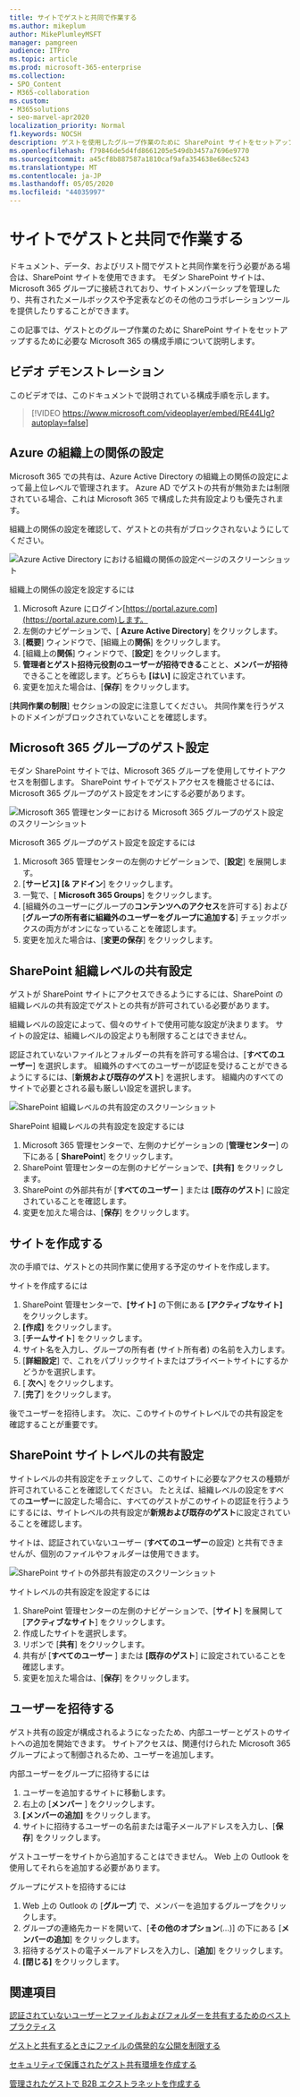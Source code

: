 ```yaml
---
title: サイトでゲストと共同で作業する
ms.author: mikeplum
author: MikePlumleyMSFT
manager: pamgreen
audience: ITPro
ms.topic: article
ms.prod: microsoft-365-enterprise
ms.collection:
- SPO_Content
- M365-collaboration
ms.custom:
- M365solutions
- seo-marvel-apr2020
localization_priority: Normal
f1.keywords: NOCSH
description: ゲストを使用したグループ作業のために SharePoint サイトをセットアップするために必要な Microsoft 365 構成手順について説明します。
ms.openlocfilehash: f79846de5d4fd8661205e549db3457a7696e9770
ms.sourcegitcommit: a45cf8b887587a1810caf9afa354638e68ec5243
ms.translationtype: MT
ms.contentlocale: ja-JP
ms.lasthandoff: 05/05/2020
ms.locfileid: "44035997"
---
```

# <a name="collaborate-with-guests-in-a-site"></a>サイトでゲストと共同で作業する

ドキュメント、データ、およびリスト間でゲストと共同作業を行う必要がある場合は、SharePoint サイトを使用できます。 モダン SharePoint サイトは、Microsoft 365 グループに接続されており、サイトメンバーシップを管理したり、共有されたメールボックスや予定表などのその他のコラボレーションツールを提供したりすることができます。

この記事では、ゲストとのグループ作業のために SharePoint サイトをセットアップするために必要な Microsoft 365 の構成手順について説明します。

## <a name="video-demonstration"></a>ビデオ デモンストレーション

このビデオでは、このドキュメントで説明されている構成手順を示します。</br>

> [!VIDEO https://www.microsoft.com/videoplayer/embed/RE44Llg?autoplay=false]

## <a name="azure-organizational-relationships-settings"></a>Azure の組織上の関係の設定

Microsoft 365 での共有は、Azure Active Directory の組織上の関係の設定によって最上位レベルで管理されます。 Azure AD でゲストの共有が無効または制限されている場合、これは Microsoft 365 で構成した共有設定よりも優先されます。

組織上の関係の設定を確認して、ゲストとの共有がブロックされないようにしてください。

![Azure Active Directory における組織の関係の設定ページのスクリーンショット](../media/azure-ad-organizational-relationships-settings.png)

組織上の関係の設定を設定するには

1. Microsoft Azure にログイン[https://portal.azure.com](https://portal.azure.com)します。
2. 左側のナビゲーションで、[ **Azure Active Directory**] をクリックします。
3. [**概要**] ウィンドウで、[組織上の**関係**] をクリックします。
4. [組織上の**関係**] ウィンドウで、[**設定**] をクリックします。
5. **管理者とゲスト招待元役割のユーザーが招待できる**ことと、**メンバーが招待**できることを確認します。どちらも **[はい]** に設定されています。
6. 変更を加えた場合は、[**保存**] をクリックします。

[**共同作業の制限**] セクションの設定に注意してください。 共同作業を行うゲストのドメインがブロックされていないことを確認します。

## <a name="microsoft-365-groups-guest-settings"></a>Microsoft 365 グループのゲスト設定

モダン SharePoint サイトでは、Microsoft 365 グループを使用してサイトアクセスを制御します。 SharePoint サイトでゲストアクセスを機能させるには、Microsoft 365 グループのゲスト設定をオンにする必要があります。

![Microsoft 365 管理センターにおける Microsoft 365 グループのゲスト設定のスクリーンショット](../media/office-365-groups-guest-settings.png)

Microsoft 365 グループのゲスト設定を設定するには

1. Microsoft 365 管理センターの左側のナビゲーションで、[**設定**] を展開します。
2. [**サービス] [& アドイン**] をクリックします。
3. 一覧で、[ **Microsoft 365 Groups**] をクリックします。
4. [組織外のユーザーにグループの**コンテンツへのアクセス**を許可する] および [**グループの所有者に組織外のユーザーをグループに追加する**] チェックボックスの両方がオンになっていることを確認します。
5. 変更を加えた場合は、[**変更の保存**] をクリックします。


## <a name="sharepoint-organization-level-sharing-settings"></a>SharePoint 組織レベルの共有設定

ゲストが SharePoint サイトにアクセスできるようにするには、SharePoint の組織レベルの共有設定でゲストとの共有が許可されている必要があります。

組織レベルの設定によって、個々のサイトで使用可能な設定が決まります。 サイトの設定は、組織レベルの設定よりも制限することはできません。

認証されていないファイルとフォルダーの共有を許可する場合は、[**すべてのユーザー**] を選択します。 組織外のすべてのユーザーが認証を受けることができるようにするには、[**新規および既存のゲスト**] を選択します。 組織内のすべてのサイトで必要とされる最も厳しい設定を選択します。

![SharePoint 組織レベルの共有設定のスクリーンショット](../media/sharepoint-organization-external-sharing-controls.png)


SharePoint 組織レベルの共有設定を設定するには

1. Microsoft 365 管理センターで、左側のナビゲーションの [**管理センター**] の下にある [ **SharePoint**] をクリックします。
2. SharePoint 管理センターの左側のナビゲーションで、**[共有]** をクリックします。
3. SharePoint の外部共有が [**すべてのユーザー** ] または **[既存のゲスト**] に設定されていることを確認します。
4. 変更を加えた場合は、[**保存**] をクリックします。

## <a name="create-a-site"></a>サイトを作成する

次の手順では、ゲストとの共同作業に使用する予定のサイトを作成します。

サイトを作成するには
1. SharePoint 管理センターで、**[サイト]** の下側にある **[アクティブなサイト]** をクリックします。
2. **[作成]** をクリックします。
3. [**チームサイト**] をクリックします。
4. サイト名を入力し、グループの所有者 (サイト所有者) の名前を入力します。
5. [**詳細設定**] で、これをパブリックサイトまたはプライベートサイトにするかどうかを選択します。
6. [ **次へ**] をクリックします。
7. [**完了**] をクリックします。

後でユーザーを招待します。 次に、このサイトのサイトレベルでの共有設定を確認することが重要です。

## <a name="sharepoint-site-level-sharing-settings"></a>SharePoint サイトレベルの共有設定

サイトレベルの共有設定をチェックして、このサイトに必要なアクセスの種類が許可されていることを確認してください。 たとえば、組織レベルの設定をすべての**ユーザー**に設定した場合に、すべてのゲストがこのサイトの認証を行うようにするには、サイトレベルの共有設定が**新規および既存のゲスト**に設定されていることを確認します。

サイトは、認証されていないユーザー (**すべてのユーザー**の設定) と共有できませんが、個別のファイルやフォルダーは使用できます。

![SharePoint サイトの外部共有設定のスクリーンショット](../media/sharepoint-site-external-sharing-settings.png)

サイトレベルの共有設定を設定するには
1. SharePoint 管理センターの左側のナビゲーションで、[**サイト**] を展開して [**アクティブなサイト**] をクリックします。
2. 作成したサイトを選択します。
3. リボンで [**共有**] をクリックします。
4. 共有が [**すべてのユーザー** ] または **[既存のゲスト**] に設定されていることを確認します。
5. 変更を加えた場合は、[**保存**] をクリックします。

## <a name="invite-users"></a>ユーザーを招待する

ゲスト共有の設定が構成されるようになったため、内部ユーザーとゲストのサイトへの追加を開始できます。 サイトアクセスは、関連付けられた Microsoft 365 グループによって制御されるため、ユーザーを追加します。

内部ユーザーをグループに招待するには
1. ユーザーを追加するサイトに移動します。
2. 右上の [**メンバー** ] をクリックします。
3. **[メンバーの追加]** をクリックします。
4. サイトに招待するユーザーの名前または電子メールアドレスを入力し、[**保存**] をクリックします。

ゲストユーザーをサイトから追加することはできません。 Web 上の Outlook を使用してそれらを追加する必要があります。

グループにゲストを招待するには
1. Web 上の Outlook の [**グループ**] で、メンバーを追加するグループをクリックします。
2. グループの連絡先カードを開いて、[**その他のオプション**(...)] の下にある [**メンバーの追加**] をクリックします。
3. 招待するゲストの電子メールアドレスを入力し、[**追加**] をクリックします。
4. **[閉じる]** をクリックします。

## <a name="see-also"></a>関連項目

[認証されていないユーザーとファイルおよびフォルダーを共有するためのベスト プラクティス](best-practices-anonymous-sharing.md)

[ゲストと共有するときにファイルの偶発的な公開を制限する](share-limit-accidental-exposure.md)

[セキュリティで保護されたゲスト共有環境を作成する](create-secure-guest-sharing-environment.md)

[管理されたゲストで B2B エクストラネットを作成する](b2b-extranet.md)

